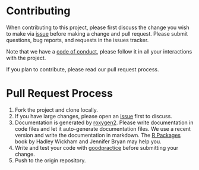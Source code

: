# Contributing

When contributing to this project, please first discuss the change you wish to make via [issue](https://github.com/agrobioinfoservices/gosset/issues) before making a change and pull request. Please submit questions, bug reports, and requests in the issues tracker.

Note that we have a [code of conduct](https://agrobioinfoservices.github.io/gosset/CODE_OF_CONDUCT.html), please follow it in all your interactions with the project.

If you plan to contribute, please read our pull request process.

# Pull Request Process

1. Fork the project and clone locally.
2. If you have large changes, please open an [issue](https://github.com/agrobioinfoservices/gosset/issues) first to discuss.
3. Documentation is generated by [roxygen2](https://CRAN.R-project.org/package=roxygen2). Please write documentation in code files and let it auto-generate documentation files. We use a recent version and write the documentation in markdown. The [R Packages](https://r-pkgs.org/) book by Hadley Wickham and Jennifer Bryan may help you. 
4. Write and test your code with [goodpractice](https://CRAN.R-project.org/package=goodpractice) before submitting your change.
5. Push to the origin repository.